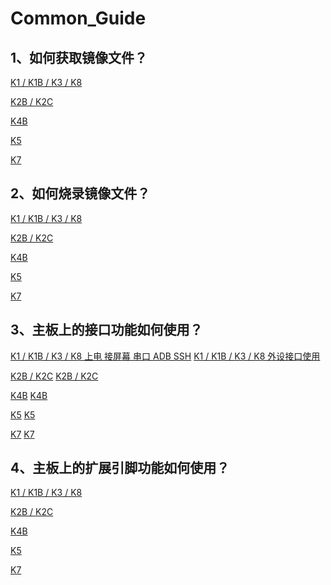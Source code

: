 # Common_Guide



## 1、如何获取镜像文件？

[K1 / K1B / K3 / K8 ](../../rk356x-rk3588/zh/03-镜像烧录/01-获取镜像文件.md)

[K2B / K2C](../../h618/zh/03-镜像烧录/01-获取镜像文件.md)

[K4B](../../t113-s3/zh/03-镜像烧录/01-获取镜像文件.md)

[K5](../../a133/zh/03-镜像烧录/01-获取镜像文件.md)

[K7](../../rk3576/zh/03-镜像烧录/01-获取镜像文件.md)



## 2、如何烧录镜像文件？

[K1 / K1B / K3 / K8 ](../../rk356x-rk3588/zh/03-镜像烧录/)

[K2B / K2C](../../h618/zh/03-镜像烧录/)

[K4B](../../t113-s3/zh/03-镜像烧录/)

[K5](../../a133/zh/03-镜像烧录/)

[K7](../../rk3576/zh/03-镜像烧录/)



## 3、主板上的接口功能如何使用？

[K1 / K1B / K3 / K8 上电 接屏幕 串口 ADB SSH](../../rk356x-rk3588/zh/02-入门必读/)
[K1 / K1B / K3 / K8 外设接口使用](../../rk356x-rk3588/zh/02-入门必读/03-功能测试.md)

[K2B / K2C](../../h618/zh/02-入门必读/02-快速使用.md)
[K2B / K2C](../../h618/zh/02-入门必读/02-快速使用.md)

[K4B](../../t113-s3/zh/02-入门必读/02-快速使用.md)
[K4B](../../t113-s3/zh/02-入门必读/02-快速使用.md)

[K5](../../a133/zh/02-入门必读/02-快速使用.md)
[K5](../../a133/zh/02-入门必读/02-快速使用.md)

[K7](../../rk3576/zh/02-入门必读/02-快速使用.md)
[K7](../../rk3576/zh/02-入门必读/02-快速使用.md)



## 4、主板上的扩展引脚功能如何使用？

[K1 / K1B / K3 / K8 ]()

[K2B / K2C]()

[K4B]()

[K5]()

[K7]()

